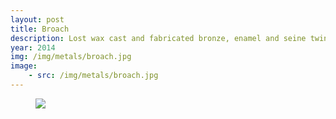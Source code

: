 ```yaml
---
layout: post
title: Broach
description: Lost wax cast and fabricated bronze, enamel and seine twine
year: 2014
img: /img/metals/broach.jpg
image:
    - src: /img/metals/broach.jpg
---
```

<figure>
  <img
    class="post-image" src="{{ page.image[0].src }}">
</figure>
